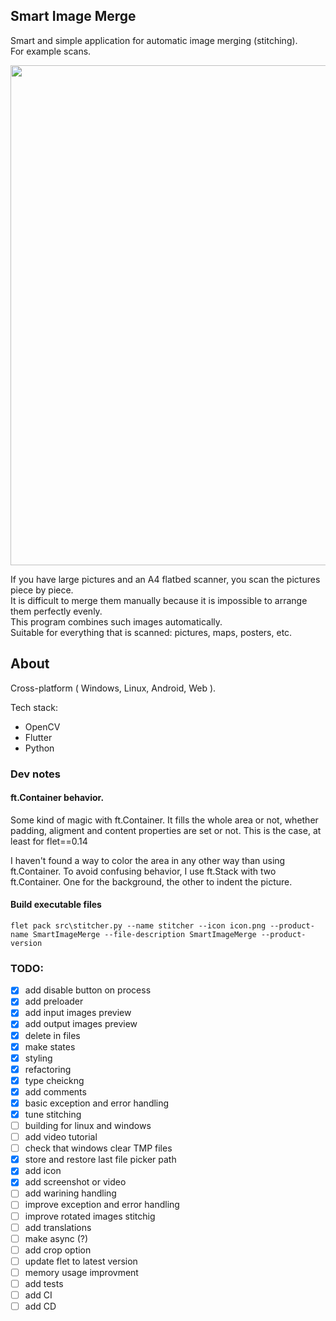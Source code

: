 
## Smart Image Merge

Smart and simple application for automatic image merging (stitching).  
For example scans.
  
<img src='https://github.com/ivangermes/SmartImageMerge/assets/645880/cf6a57ae-334e-4029-adea-56d303db98f0' width='800'>
<br/>
  
If you have large pictures and an A4 flatbed scanner, you scan the pictures piece by piece.  
It is difficult to merge them manually because it is impossible to arrange them perfectly evenly.  
This program combines such images automatically.  
Suitable for everything that is scanned: pictures, maps, posters, etc.  

## About
Cross-platform ( Windows, Linux, Android, Web ).

Tech stack:
- OpenCV
- Flutter
- Python


### Dev notes
#### ft.Container behavior.

Some kind of magic with ft.Container.
It fills the whole area or not, whether padding, aligment and content properties are set or not.
This is the case, at least for flet==0.14

I haven't found a way to color the area in any other way than using ft.Container.
To avoid confusing behavior, I use ft.Stack with two ft.Container. One for the background, the other to indent the picture.

#### Build executable files
`flet pack src\stitcher.py --name stitcher --icon icon.png --product-name SmartImageMerge --file-description SmartImageMerge --product-version`


### TODO:

- [x] add disable button on process
- [x] add preloader
- [x] add input images preview
- [x] add output images preview
- [x] delete in files
- [x] make states
- [x] styling
- [x] refactoring
- [x] type cheickng
- [x] add comments
- [x] basic exception and error handling
- [x] tune stitching
- [ ] building for linux and windows
- [ ] add video tutorial
- [ ] check that windows clear TMP files
- [x] store and restore last file picker path
- [x] add icon
- [x] add screenshot or video 
- [ ] add warining handling
- [ ] improve exception and error handling
- [ ] improve rotated images stitchig
- [ ] add translations
- [ ] make async (?)
- [ ] add crop option
- [ ] update flet to latest version
- [ ] memory usage improvment
- [ ] add tests
- [ ] add CI
- [ ] add CD
